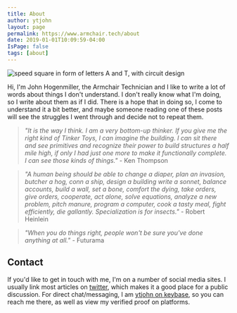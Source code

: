```yaml
---
title: About
author: ytjohn
layout: page
permalink: https://www.armchair.tech/about
date: 2019-01-01T10:09:59-04:00
IsPage: false
tags: [about]
---
```


![speed square in form of letters A and T, with circuit design](/favicon.webp#floatleft)


Hi, I'm John Hogenmiller, the Armchair Technician and I like to write a lot of words about things I don't understand. I don't really know what I'm doing, so I write about them as if I did. There is a hope that in doing so, I come to understand it a bit better, and maybe someone reading one of these posts will see the struggles I went through and decide not to repeat them.

>_"It is the way I think. I am a very bottom-up thinker. If you give me the right kind of Tinker Toys, I can imagine the building. I can sit there and see primitives and recognize their power to build structures a half mile high, if only I had just one more to make it functionally complete. I can see those kinds of things."_  - Ken Thompson

>_"A human being should be able to change a diaper, plan an invasion, butcher a hog, conn a ship, design a building write a sonnet, balance accounts, build a wall, set a bone, comfort the dying, take orders, give orders, cooperate, act alone, solve equations, analyze a new problem, pitch manure, program a computer, cook a tasty meal, fight efficiently, die gallantly. Specialization is for insects."_  - Robert Heinlein

>_"When you do things right, people won't be sure you've done anything at all."_ - Futurama  

## Contact

If you'd like to get in touch with me, I'm on a number of social media sites.  I usually link most articles on [twitter](https://twitter.com/thearmchairtech), which makes it a good place for a public discussion. For direct chat/messaging, I am [ytjohn on keybase](https://keybase.io/ytjohn), so you can reach me there, as well as view my verified proof on platforms.